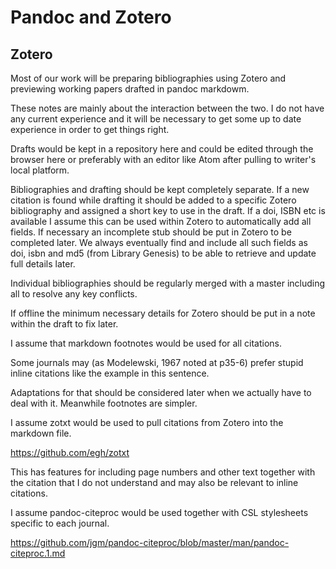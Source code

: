# Pandoc and Zotero

## Zotero

Most of our work will be preparing bibliographies using Zotero and previewing working papers drafted in pandoc markdowm.

These notes are mainly about the interaction between the two. I do not have any current experience and it will be necessary 
to get some up to date experience in order to get things right.

Drafts would be kept in a repository here and could be edited through the browser here or preferably with an editor like
Atom after pulling to writer's local platform.

Bibliographies and drafting should be kept completely separate. If a new citation is found while drafting it should be added
to a specific Zotero bibliography and assigned a short key to use in the draft. If a doi, ISBN etc is available I assume this can
be used within Zotero to automatically add all fields. If necessary an incomplete stub should be put in Zotero to be 
completed later. We always eventually find and include all such fields as doi, isbn and md5 (from Library Genesis) to be able
to retrieve and update full details later.

Individual bibliographies should be regularly merged with a master including all to resolve any key conflicts.

If offline the minimum necessary details for Zotero should be put in a note within the draft to fix later.

I assume that markdown footnotes would be used for all citations.

Some journals may (as Modelewski, 1967 noted at p35-6) prefer stupid inline citations like the example in this sentence.

Adaptations for that should be considered later when we actually have to deal with it. Meanwhile footnotes are simpler.

I assume zotxt would be used to pull citations from Zotero into the markdown file.

https://github.com/egh/zotxt

This has features for including page numbers and other text together with the citation that I do not understand and
may also be relevant to inline citations.

I assume pandoc-citeproc would be used together with CSL stylesheets specific to each journal.

https://github.com/jgm/pandoc-citeproc/blob/master/man/pandoc-citeproc.1.md


